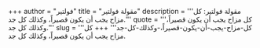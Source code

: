 +++
author = "فولتير"
title = "مقولة فولتير"
description = '''مقولة فولتير: كل مزاح يجب أن يكون قصيراً، وكذلك كل جد.'''
quote = '''كل مزاح يجب أن يكون قصيراً، وكذلك كل جد.'''
slug = '''كل-مزاح-يجب-أن-يكون-قصيراً،-وكذلك-كل-جد'''
+++
كل مزاح يجب أن يكون قصيراً، وكذلك كل جد.
